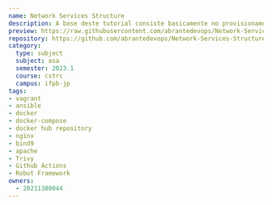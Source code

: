 ```yaml
---
name: Network Services Structure
description: A base deste tutorial consiste basicamente no provisionamento de servidores Linux bem como algumas configurações de gerenciamento de disco, hardening Linux, BIND9, Nginx e Apache. Todo o processo se enquadra no conceito de Infraestrutura como Código (IaC), tendo como tecnologias centrais o Vagrant, Ansible e o Docker, além disso, foi desenvolvido um pipeline CI/CD utilizando o Github Actions para automatizar o processo de deploy como um todo.
preview: https://raw.githubusercontent.com/abrantedevops/Network-Services-Structure/master/img/devops_drawio.png
repository: https://github.com/abrantedevops/Network-Services-Structure
category:
  type: subject
  subject: asa
  semester: 2023.1
  course: cstrc
  campus: ifpb-jp
tags:
- vagrant
- ansible
- docker
- docker-compose
- docker hub repository
- nginx
- bind9
- apache
- Trivy
- Github Actions
- Robot Framework
owners:
  - 20211380044
---
```

